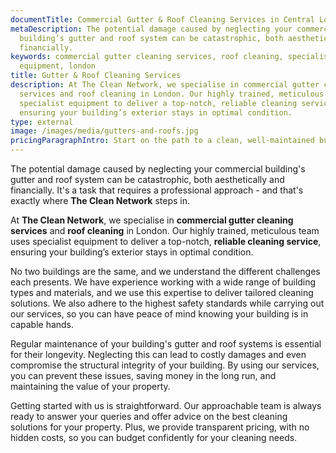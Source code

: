 ```yaml
---
documentTitle: Commercial Gutter & Roof Cleaning Services in Central London - The Clean Network
metaDescription: The potential damage caused by neglecting your commercial
  building’s gutter and roof system can be catastrophic, both aesthetically and
  financially.
keywords: commercial gutter cleaning services, roof cleaning, specialist
  equipment, london
title: Gutter & Roof Cleaning Services
description: At The Clean Network, we specialise in commercial gutter cleaning
  services and roof cleaning in London. Our highly trained, meticulous team uses
  specialist equipment to deliver a top-notch, reliable cleaning service,
  ensuring your building’s exterior stays in optimal condition.
type: external
image: /images/media/gutters-and-roofs.jpg
pricingParagraphIntro: Start on the path to a clean, well-maintained building today.
---
```

The potential damage caused by neglecting your commercial building's gutter and roof system can be catastrophic, both aesthetically and financially. It's a task that requires a professional approach - and that's exactly where **The Clean Network** steps in.

At **The Clean Network**, we specialise in **commercial gutter cleaning services** and **roof cleaning** in London. Our highly trained, meticulous team uses specialist equipment to deliver a top-notch, **reliable cleaning service**, ensuring your building’s exterior stays in optimal condition.

No two buildings are the same, and we understand the different challenges each presents. We have experience working with a wide range of building types and materials, and we use this expertise to deliver tailored cleaning solutions. We also adhere to the highest safety standards while carrying out our services, so you can have peace of mind knowing your building is in capable hands.

Regular maintenance of your building's gutter and roof systems is essential for their longevity. Neglecting this can lead to costly damages and even compromise the structural integrity of your building. By using our services, you can prevent these issues, saving money in the long run, and maintaining the value of your property.

Getting started with us is straightforward. Our approachable team is always ready to answer your queries and offer advice on the best cleaning solutions for your property. Plus, we provide transparent pricing, with no hidden costs, so you can budget confidently for your cleaning needs.
